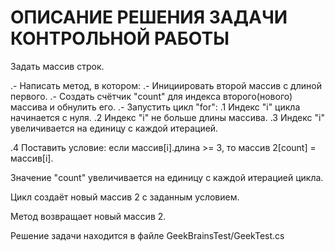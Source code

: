 # ОПИСАНИЕ РЕШЕНИЯ ЗАДАЧИ КОНТРОЛЬНОЙ РАБОТЫ

Задать массив строк.

.- Написать метод, в котором: 
.- Инициировать второй массив с длиной первого.
.- Создать счётчик "count" для индекса второго(нового) массива и обнулить его.
.- Запустить цикл "for": 
.1 Индекс "i" цикла начинается с нуля.
.2 Индекс "i" не больше длины массива.
.3 Индекс "i" увеличивается на единицу с каждой итерацией.
 
.4 Поставить условие:
если  массив[i].длина >= 3, то массив 2[count] = массив[i].

Значение "count" увеличивается на единицу с каждой итерацией цикла.

Цикл создаёт новый массив 2 с заданным условием.

Метод возвращает новый массив 2.

Решение задачи находится в файле GeekBrainsTest/GeekTest.cs



